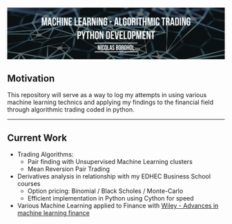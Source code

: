![Picture](doc/banner.png?raw=true)

## Motivation

This repository will serve as a way to log my attempts in using various machine learning technics and applying my findings to the financial field through algorithmic trading coded in python. 

---

## Current Work

+ Trading Algorithms:
  - Pair finding with Unsupervised Machine Learning clusters
  - Mean Reversion Pair Trading
+ Derivatives analysis in relationship with my EDHEC Business School courses
  - Option pricing: Binomial / Black Scholes / Monte-Carlo
  - Efficient implementation in Python using Cython for speed
+ Various Machine Learning applied to Finance with [Wiley - Advances in machine learning finance](https://www.wiley.com/en-us/Advances+in+Financial+Machine+Learning-p-9781119482086)
